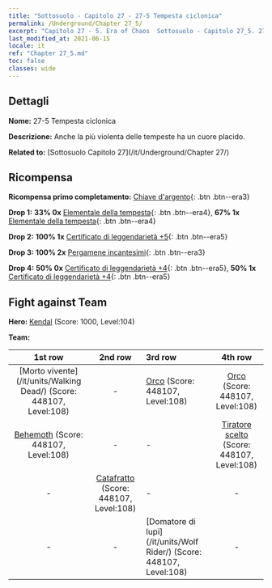 ```yaml
---
title: "Sottosuolo - Capitolo 27 - 27-5 Tempesta ciclonica"
permalink: /Underground/Chapter 27_5/
excerpt: "Capitolo 27 - 5. Era of Chaos  Sottosuolo - Capitolo 27_5. 27-5 Tempesta ciclonica"
last_modified_at: 2021-06-15
locale: it
ref: "Chapter 27_5.md"
toc: false
classes: wide
---
```


## Dettagli

 **Nome:** 27-5 Tempesta ciclonica

 **Descrizione:** Anche la più violenta delle tempeste ha un cuore placido.

 **Related to:** [Sottosuolo Capitolo 27](/it/Underground/Chapter 27/)

## Ricompensa

 **Ricompensa primo completamento:** [Chiave d'argento](/ItemsIT/con_693/){: .btn .btn--era3}

 **Drop 1:** **33% 0x** [Elementale della tempesta](/ItemsIT/unt_263/){: .btn .btn--era4}, **67% 1x** [Elementale della tempesta](/ItemsIT/unt_263/){: .btn .btn--era4}

 **Drop 2:** **100% 1x** [Certificato di leggendarietà +5](/ItemsIT/mat_102/){: .btn .btn--era5}

 **Drop 3:** **100% 2x** [Pergamene incantesimi](/ItemsIT/con_694/){: .btn .btn--era3}

 **Drop 4:** **50% 0x** [Certificato di leggendarietà +4](/ItemsIT/mat_95/){: .btn .btn--era5}, **50% 1x** [Certificato di leggendarietà +4](/ItemsIT/mat_95/){: .btn .btn--era5}


## Fight against Team
 **Hero:** [Kendal](/it/heroes/Kendal/) (Score: 1000, Level:104)

 **Team:**


  | 1st row | 2nd row | 3rd row | 4th row |
  |:----:|:----:|:----|:----:|
  | [Morto vivente](/it/units/Walking Dead/) (Score: 448107, Level:108)  | - | [Orco](/it/units/Orc/) (Score: 448107, Level:108)  | [Orco](/it/units/Orc/) (Score: 448107, Level:108)  |
  | [Behemoth](/it/units/Behemoth/) (Score: 448107, Level:108)  | - | - | [Tiratore scelto](/it/units/Marksman/) (Score: 448107, Level:108)  |
  | - | [Catafratto](/it/units/Cavalier/) (Score: 448107, Level:108)  | - | - |
  | - | - | [Domatore di lupi](/it/units/Wolf Rider/) (Score: 448107, Level:108)  | - |


